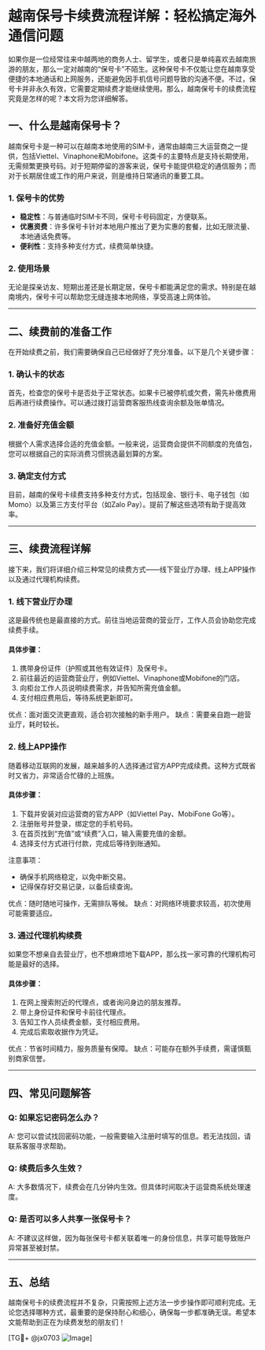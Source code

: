 # 越南保号卡续费流程详解：轻松搞定海外通信问题

如果你是一位经常往来中越两地的商务人士、留学生，或者只是单纯喜欢去越南旅游的朋友，那么一定对越南的“保号卡”不陌生。这种保号卡不仅能让您在越南享受便捷的本地通话和上网服务，还能避免因手机信号问题导致的沟通不便。不过，保号卡并非永久有效，它需要定期续费才能继续使用。那么，越南保号卡的续费流程究竟是怎样的呢？本文将为您详细解答。

## 一、什么是越南保号卡？

越南保号卡是一种可以在越南本地使用的SIM卡，通常由越南三大运营商之一提供，包括Viettel、Vinaphone和Mobifone。这类卡的主要特点是支持长期使用，无需频繁更换号码。对于短期停留的游客来说，保号卡能提供稳定的通信服务；而对于长期居住或工作的用户来说，则是维持日常通讯的重要工具。

### 1. 保号卡的优势
- **稳定性**：与普通临时SIM卡不同，保号卡号码固定，方便联系。
- **优惠资费**：许多保号卡针对本地用户推出了更为实惠的套餐，比如无限流量、本地通话免费等。
- **便利性**：支持多种支付方式，续费简单快捷。

### 2. 使用场景
无论是探亲访友、短期出差还是长期定居，保号卡都能满足您的需求。特别是在越南境内，保号卡可以帮助您无缝连接本地网络，享受高速上网体验。

---

## 二、续费前的准备工作

在开始续费之前，我们需要确保自己已经做好了充分准备。以下是几个关键步骤：

### 1. 确认卡的状态
首先，检查您的保号卡是否处于正常状态。如果卡已被停机或欠费，需先补缴费用后再进行续费操作。可以通过拨打运营商客服热线查询余额及账单情况。

### 2. 准备好充值金额
根据个人需求选择合适的充值金额。一般来说，运营商会提供不同额度的充值包，您可以根据自己的实际消费习惯挑选最划算的方案。

### 3. 确定支付方式
目前，越南的保号卡续费支持多种支付方式，包括现金、银行卡、电子钱包（如Momo）以及第三方支付平台（如Zalo Pay）。提前了解这些选项有助于提高效率。

---

## 三、续费流程详解

接下来，我们将详细介绍三种常见的续费方式——线下营业厅办理、线上APP操作以及通过代理机构续费。

### 1. 线下营业厅办理
这是最传统也是最直接的方式。前往当地运营商的营业厅，工作人员会协助您完成续费手续。

#### 具体步骤：
1. 携带身份证件（护照或其他有效证件）及保号卡。
2. 前往最近的运营商营业厅，例如Viettel、Vinaphone或Mobifone的门店。
3. 向柜台工作人员说明续费需求，并告知所需充值金额。
4. 支付相应费用后，等待系统更新即可。

优点：面对面交流更直观，适合初次接触的新手用户。
缺点：需要亲自跑一趟营业厅，耗时较长。

### 2. 线上APP操作
随着移动互联网的发展，越来越多的人选择通过官方APP完成续费。这种方式既省时又省力，非常适合忙碌的上班族。

#### 具体步骤：
1. 下载并安装对应运营商的官方APP（如Viettel Pay、MobiFone Go等）。
2. 注册账号并登录，绑定您的手机号码。
3. 在首页找到“充值”或“续费”入口，输入需要充值的金额。
4. 选择支付方式进行付款，完成后等待到账通知。

注意事项：
- 确保手机网络稳定，以免中断交易。
- 记得保存好交易记录，以备后续查询。

优点：随时随地可操作，无需排队等候。
缺点：对网络环境要求较高，初次使用可能需要适应。

### 3. 通过代理机构续费
如果您不想亲自去营业厅，也不想麻烦地下载APP，那么找一家可靠的代理机构可能是最好的选择。

#### 具体步骤：
1. 在网上搜索附近的代理点，或者询问身边的朋友推荐。
2. 带上身份证件和保号卡前往代理点。
3. 告知工作人员续费金额，支付相应费用。
4. 完成后索取收据作为凭证。

优点：节省时间精力，服务质量有保障。
缺点：可能存在额外手续费，需谨慎甄别商家信誉。

---

## 四、常见问题解答

### Q: 如果忘记密码怎么办？
A: 您可以尝试找回密码功能，一般需要输入注册时填写的信息。若无法找回，请联系客服寻求帮助。

### Q: 续费后多久生效？
A: 大多数情况下，续费会在几分钟内生效。但具体时间取决于运营商系统处理速度。

### Q: 是否可以多人共享一张保号卡？
A: 不建议这样做，因为每张保号卡都关联着唯一的身份信息，共享可能导致账户异常甚至被封禁。

---

## 五、总结

越南保号卡的续费流程并不复杂，只需按照上述方法一步步操作即可顺利完成。无论您选择哪种方式，最重要的是保持耐心和细心，确保每一步都准确无误。希望本文能帮助到正在为续费发愁的朋友们！

[TG💪+ @jx0703 ![Image](https://github.com/user-attachments/assets/dbca1d08-cadb-493c-b0ec-ad6f7a83f270)]
